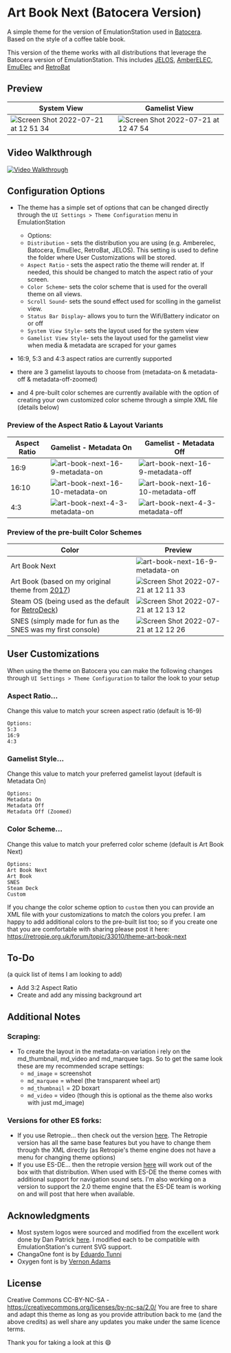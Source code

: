# Art Book Next (Batocera Version)
A simple theme for the version of EmulationStation used in [Batocera](https://retropie.org.uk/).  
Based on the style of a coffee table book.

This version of the theme works with all distributions that leverage the Batocera version of EmulationStation.  This includes [JELOS](https://github.com/JustEnoughLinuxOS/distribution), [AmberELEC](https://amberelec.org/), [EmuElec](https://github.com/EmuELEC/EmuELEC) and [RetroBat](https://www.retrobat.ovh/)

## **Preview**

| System View | Gamelist View |
|----|----|
| ![Screen Shot 2022-07-21 at 12 51 34](https://user-images.githubusercontent.com/1454947/180350112-d2d1f712-3fd2-4177-8007-4e60b37118a6.png) | ![Screen Shot 2022-07-21 at 12 47 54](https://user-images.githubusercontent.com/1454947/180350136-649904ec-9563-48e7-9976-3219326e2156.png) |

## **Video Walkthrough**
[![Video Walkthrough](https://img.youtube.com/vi/6UzjDi7o3e8/0.jpg)](https://www.youtube.com/watch?v=6UzjDi7o3e8)


## **Configuration Options**

- The theme has a simple set of options that can be changed directly through the `UI Settings > Theme Configuration` menu in EmulationStation
   - Options:
   - `Distribution` - sets the distribution you are using (e.g. Amberelec, Batocera, EmuElec, RetroBat, JELOS).  This setting is used to define the folder where User Customizations will be stored.
   - `Aspect Ratio` - sets the aspect ratio the theme will render at. If needed, this should be changed to match the aspect ratio of your screen.
   - `Color Scheme`- sets the color scheme that is used for the overall theme on all views.
   - `Scroll Sound`- sets the sound effect used for scolling in the gamelist view.
   - `Status Bar Display`- allows you to turn the Wifi/Battery indicator on or off
   - `System View Style`- sets the layout used for the system view
   - `Gamelist View Style`- sets the layout used for the gamelist view when media & metadata are scraped for your games
   
- 16:9, 5:3 and 4:3 aspect ratios are currently supported
- there are 3 gamelist layouts to choose from (metadata-on & metadata-off & metadata-off-zoomed)
- and 4 pre-built color schemes are currently available with the option of creating your own customized color scheme through a simple XML file (details below)

### Preview of the Aspect Ratio & Layout Variants

| Aspect Ratio | Gamelist - Metadata On | Gamelist - Metadata Off |
|----|----|----|
| 16:9 | ![art-book-next-16-9-metadata-on](https://user-images.githubusercontent.com/1454947/175848140-4b202408-52ba-42d8-a8c8-8cfa95d9b8fb.png) | ![art-book-next-16-9-metadata-off](https://user-images.githubusercontent.com/1454947/175848185-3a630599-e954-4dc7-8e7a-a385c97436fd.png) |
| 16:10 | ![art-book-next-16-10-metadata-on](https://user-images.githubusercontent.com/1454947/175848326-e77272eb-4370-43a9-ae12-7d7a5a79728c.png) | ![art-book-next-16-10-metadata-off](https://user-images.githubusercontent.com/1454947/175848355-5696ed70-52a3-4bc9-9c81-0fe7e1a1a5d7.png) |
| 4:3 | ![art-book-next-4-3-metadata-on](https://user-images.githubusercontent.com/1454947/175848384-cc4529e1-bded-417b-a823-8894fece0c38.png) | ![art-book-next-4-3-metadata-off](https://user-images.githubusercontent.com/1454947/175848424-a49ed090-f49f-456b-bb42-8e88229d0309.png) |

### Preview of the pre-built Color Schemes

| Color | Preview |
|----|----|
| Art Book Next  | ![art-book-next-16-9-metadata-on](https://user-images.githubusercontent.com/1454947/175848140-4b202408-52ba-42d8-a8c8-8cfa95d9b8fb.png) |
| Art Book (based on my original theme from [2017](https://retropie.org.uk/forum/topic/11728/theme-art-book)) | ![Screen Shot 2022-07-21 at 12 11 33](https://user-images.githubusercontent.com/1454947/180265407-3ad891fd-2180-4054-8322-891bfdb20ca1.png) |
| Steam OS (being used as the default for [RetroDeck](https://github.com/XargonWan/RetroDECK/)) | ![Screen Shot 2022-07-21 at 12 13 12](https://user-images.githubusercontent.com/1454947/180265431-719688ab-6b6b-4c68-821d-77b7a6da7c1e.png) | 
| SNES (simply made for fun as the SNES was my first console) | ![Screen Shot 2022-07-21 at 12 12 26](https://user-images.githubusercontent.com/1454947/180265452-4a687612-d138-4e15-89bf-dc082f45f155.png) |

## User Customizations
When using the theme on Batocera you can make the following changes through `UI Settings > Theme Configuration` to tailor the look to your setup

### Aspect Ratio... 
Change this value to match your screen aspect ratio (default is 16-9)
```
Options:
5:3
16:9
4:3
```

### Gamelist Style... 
Change this value to match your preferred gamelist layout (default is Metadata On)
```
Options:
Metadata On
Metadata Off
Metadata Off (Zoomed)
```

### Color Scheme...
Change this value to match your preferred color scheme (default is Art Book Next)
```
Options:
Art Book Next
Art Book
SNES
Steam Deck
Custom
```
If you change the color scheme option to `custom` then you can provide an XML file with your customizations to match the colors you prefer.  I am happy to add additional colors to the pre-built list too; so if you create one that you are comfortable with sharing please post it here: https://retropie.org.uk/forum/topic/33010/theme-art-book-next

## **To-Do**
(a quick list of items I am looking to add)
* Add 3:2 Aspect Ratio
* Create and add any missing background art

## **Additional Notes**

### Scraping:
* To create the layout in the metadata-on variation i rely on the md_thumbnail, md_video and md_marquee tags.  So to get the same look these are my recommended scrape settings:
   * `md_image` = screenshot
   * `md_marquee` = wheel (the transparent wheel art)
   * `md_thumbnail` = 2D boxart
   * `md_video` = video (though this is optional as the theme also works with just md_image)

### Versions for other ES forks:
* If you use Retropie... then check out the version [here](https://github.com/anthonycaccese/art-book-next-retropie).  The Retropie version has all the same base features but you have to change them through the XML directly (as Retropie's theme engine does not have a menu for changing theme options)
* If you use ES-DE... then the retropie version [here](https://github.com/anthonycaccese/art-book-next-retropie) will work out of the box with that distribution.  When used with ES-DE the theme comes with additional support for navigation sound sets.  I'm also working on a version to support the 2.0 theme engine that the ES-DE team is working on and will post that here when available.

## **Acknowledgments**
* Most system logos were sourced and modified from the excellent work done by Dan Patrick [here](https://archive.org/details/console-logos-professionally-redrawn-plus-official-versions).  I modified each to be compatible with EmulationStation's current SVG support.
* ChangaOne font is by [Eduardo Tunni](https://www.fontsquirrel.com/fonts/changa)
* Oxygen font is by [Vernon Adams](https://www.fontsquirrel.com/fonts/oxygen)

## **License**
Creative Commons CC-BY-NC-SA - https://creativecommons.org/licenses/by-nc-sa/2.0/
You are free to share and adapt this theme as long as you provide attribution back to me (and the above credits) as well share any updates you make under the same licence terms.

Thank you for taking a look at this 😄
